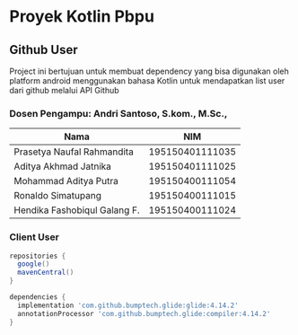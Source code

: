 # Proyek Kotlin Pbpu

## Github User
Project ini bertujuan untuk membuat dependency yang bisa digunakan oleh platform android menggunakan bahasa Kotlin untuk mendapatkan list user dari github melalui API Github

### Dosen Pengampu: Andri Santoso, S.kom., M.Sc.,

| Nama | NIM |
| --- | --- |
| Prasetya Naufal Rahmandita | 195150401111035 |
| Aditya Akhmad Jatnika | 195150401111025 |
| Mohammad Aditya Putra | 195150400111054 |
| Ronaldo Simatupang | 195150400111015 |
| Hendika Fashobiqul Galang F. | 195150400111024 |

### Client User

```gradle
repositories {
  google()
  mavenCentral()
}

dependencies {
  implementation 'com.github.bumptech.glide:glide:4.14.2'
  annotationProcessor 'com.github.bumptech.glide:compiler:4.14.2'
}
```

